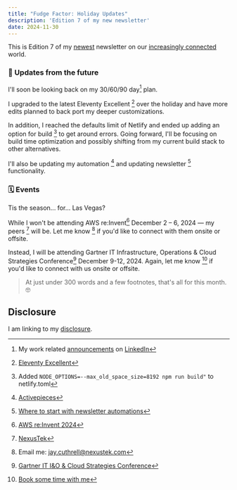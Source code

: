 ```yaml
---
title: "Fudge Factor: Holiday Updates"
description: 'Edition 7 of my new newsletter'
date: 2024-11-30
---
```

This is Edition 7 of my [newest](/topics/fudge-factor) newsletter on our [increasingly connected](/archive/increasingly-connected) world.

### 🔮 Updates from the future

I'll soon be looking back on my 30/60/90 day[^work] plan.

I upgraded to the latest Eleventy Excellent [^11ty] over the holiday and have more edits planned to back port my deeper customizations.

In addition, I reached the defaults limit of Netlify and ended up adding an option for build [^netlify] to get around errors. Going forward, I'll be focusing on build time optimization and possibly shifting from my current build stack to other alternatives.

I'll also be updating my automation [^activepieces] and updating newsletter [^buttondown] functionality.

### 🗓️ Events

Tis the season... for... Las Vegas?

While I won't be attending AWS re:Invent[^reinvent] December 2 – 6, 2024 — my peers [^nexustek] will be. Let me know [^email] if you'd like to connect with them onsite or offsite.

Instead, I will be attending Gartner IT Infrastructure, Operations & Cloud Strategies Conference[^gartner] December 9-12, 2024. Again, let me know [^book] if you'd like to connect with us onsite or offsite.

> At just under 300 words and a few footnotes, that's all for this month. 🤓

## Disclosure

I am linking to my [disclosure](https://jaycuthrell.com/disclosure/).

[^work]: My work related [announcements](https://www.linkedin.com/posts/jaycuthrell_im-happy-to-share-that-im-starting-a-new-activity-7265170221068345344-rLfq?utm_source=share&utm_medium=member_desktop) on [LinkedIn](https://www.linkedin.com/pulse/hello-nexustek-jay-cuthrell-qp0oe/?trackingId=8WoIc%2BmhYcTEDgvbX%2BPE%2Fg%3D%3D)
[^activepieces]: [Activepieces](https://github.com/activepieces/activepieces)
[^buttondown]: [Where to start with newsletter automations](https://buttondown.com/blog/newsletter-automations)
[^11ty]: [Eleventy Excellent](https://github.com/madrilene/eleventy-excellent)
[^netlify]: Added ```NODE_OPTIONS=--max_old_space_size=8192 npm run build"``` to netlify.toml
[^reinvent]:[AWS re:Invent 2024](https://reinvent.awsevents.com)
[^nexustek]: [NexusTek](https://nexustek.com)
[^email]: Email me: jay.cuthrell@nexustek.com
[^book]: [Book some time with me](https://outlook.office.com/bookwithme/user/ff020437fe5b4e20aa719dae13744988@nexustek.com/meetingtype/CYyQ9YbGhk2WBCJMhzJ7dw2?anonymous&ep=mLinkFromTile)
[^gartner]: [Gartner IT I&O & Cloud Strategies Conference](https://www.gartner.com/en/conferences/na/infrastructure-operations-cloud-us)
